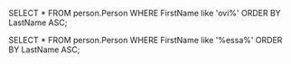 
SELECT *
FROM person.Person
WHERE FirstName like 'ovi%'
ORDER BY LastName ASC;

SELECT *
FROM person.Person
WHERE FirstName like '%essa%'
ORDER BY LastName ASC;
